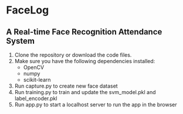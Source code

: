 # **FaceLog**
## A Real-time Face Recognition Attendance System

1. Clone the repository or download the code files.
2. Make sure you have the following dependencies installed:
   + OpenCV
   + numpy
   + scikit-learn
3. Run capture.py to create new face dataset
4. Run training.py to train and update the svm_model.pkl and label_encoder.pkl
5. Run app.py to start a localhost server to run the app in the browser
